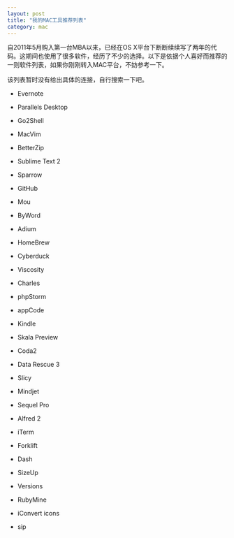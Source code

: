 ```yaml
---
layout: post
title: "我的MAC工具推荐列表"
category: mac
---
```


自2011年5月购入第一台MBA以来，已经在OS X平台下断断续续写了两年的代码。这期间也使用了很多软件，经历了不少的选择。以下是依据个人喜好而推荐的一则软件列表，如果你刚刚转入MAC平台，不妨参考一下。

该列表暂时没有给出具体的连接，自行搜索一下吧。
 
* Evernote

* Parallels Desktop

* Go2Shell

* MacVim

* BetterZip

* Sublime Text 2

* Sparrow

* GitHub

* Mou

* ByWord

* Adium

* HomeBrew

* Cyberduck

* Viscosity

* Charles

* phpStorm

* appCode

* Kindle

* Skala Preview

* Coda2

* Data Rescue 3

* Slicy

* Mindjet

* Sequel Pro

* Alfred 2

* iTerm

* Forklift

* Dash

* SizeUp

* Versions

* RubyMine

* iConvert icons

* sip
